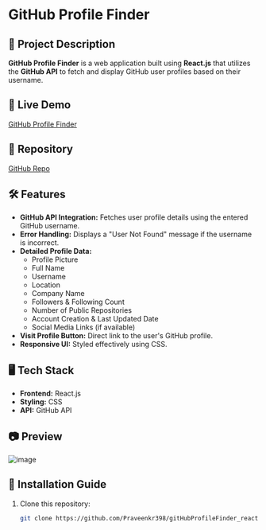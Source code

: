 # GitHub Profile Finder

## 📌 Project Description
**GitHub Profile Finder** is a web application built using **React.js** that utilizes the **GitHub API** to fetch and display GitHub user profiles based on their username.

## 🔹 Live Demo
[GitHub Profile Finder](https://igithubprofilefinder.netlify.app/)

## 🔹 Repository
[GitHub Repo](https://github.com/Praveenkr398/gitHubProfileFinder_react)

## 🛠 Features
- **GitHub API Integration:** Fetches user profile details using the entered GitHub username.
- **Error Handling:** Displays a "User Not Found" message if the username is incorrect.
- **Detailed Profile Data:**
  - Profile Picture
  - Full Name
  - Username
  - Location
  - Company Name
  - Followers & Following Count
  - Number of Public Repositories
  - Account Creation & Last Updated Date
  - Social Media Links (if available)
- **Visit Profile Button:** Direct link to the user's GitHub profile.
- **Responsive UI:** Styled effectively using CSS.

## 🖥 Tech Stack
- **Frontend:** React.js
- **Styling:** CSS
- **API:** GitHub API

## 📷 Preview

![image](https://github.com/user-attachments/assets/66c1f270-85a1-4079-95f7-a9c5d67acdff)

## 🚀 Installation Guide
1. Clone this repository:
   ```sh
   git clone https://github.com/Praveenkr398/gitHubProfileFinder_react.git


